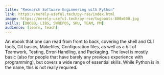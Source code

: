 ```yaml
---
title: "Research Software Engineering with Python"
link: https://merely-useful.tech/py-rse/index.html
image: https://merely-useful.tech/py-rse/tugboats-800x600.jpg
skills: [DOCBB, LIBS, SWREPOS, SRU, TEAM, PM]
audience: [learn, teach]
---
```

An ebook that one can read from front to back, covering the shell and CLI tools, Git basics, Makefiles, Configuration files, as well as a bit of Teamwork, Testing, Error-Handling, and Packaging. The level is mostly basic (also for people that have barely any previous experience with programming), but covers a wide range of essential skills. While Python is in the name, this is not really required.
